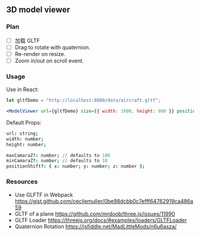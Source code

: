 ## 3D model viewer

### Plan

*   [ ] 加载 GLTF
*   [ ] Drag to rotate with quaternion.
*   [ ] Re-render on resize.
*   [ ] Zoom in/out on scroll event.

### Usage

Use in React:

```jsx
let gltfDemo = "http://localhost:8080/data/aircraft.gltf";

<ModelViewer url={gltfDemo} size={{ width: 1600, height: 800 }} positionShift={{ x: 0, y: -2, z: 0 }} />;
```

Default Props:

```coffee
url: string;
width: number;
height: number;

maxCamaraZ?: number; // defaults to 100
minCamaraZ?: number; // defaults to 10
positionShift?: { x: number; y: number; z: number };
```

### Resources

*   Use GLFTF in Webpack https://gist.github.com/cecilemuller/0be98dcbb0c7efff64762919ca486a59
*   GLTF of a plane https://github.com/mrdoob/three.js/issues/11990
*   GLTF Loader https://threejs.org/docs/#examples/loaders/GLTFLoader
*   Quaternion Rotation https://jsfiddle.net/MadLittleMods/n6u6asza/
